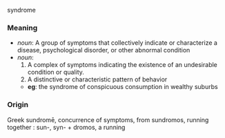 syndrome
### Meaning
+ _noun_: A group of symptoms that collectively indicate or characterize a disease, psychological disorder, or other abnormal condition
+ _noun_:
   1. A complex of symptoms indicating the existence of an undesirable condition or quality.
   2. A distinctive or characteristic pattern of behavior
    + __eg__: the syndrome of conspicuous consumption in wealthy suburbs

### Origin

Greek sundromē, concurrence of symptoms, from sundromos, running together : sun-, syn- + dromos, a running

